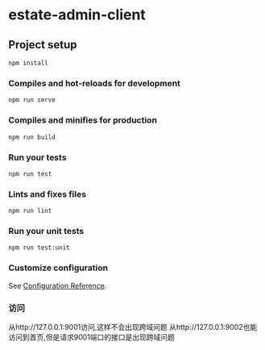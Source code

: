 # estate-admin-client

## Project setup
```
npm install
```

### Compiles and hot-reloads for development
```
npm run serve
```

### Compiles and minifies for production
```
npm run build
```

### Run your tests
```
npm run test
```

### Lints and fixes files
```
npm run lint
```

### Run your unit tests
```
npm run test:unit
```

### Customize configuration
See [Configuration Reference](https://cli.vuejs.org/config/).

### 访问
从http://127.0.0.1:9001访问,这样不会出现跨域问题
从http://127.0.0.1:9002也能访问到首页,但是请求9001端口的接口是出现跨域问题
